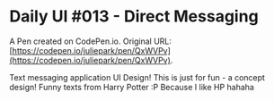 # Daily UI #013 - Direct Messaging

A Pen created on CodePen.io. Original URL: [https://codepen.io/juliepark/pen/QxWVPv](https://codepen.io/juliepark/pen/QxWVPv).

Text messaging application UI Design! This is just for fun - a concept design! Funny texts from Harry Potter :P Because I like HP hahaha